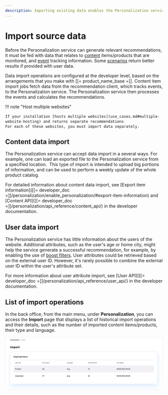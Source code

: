 ```yaml
---
description: Importing existing data enables the Personalization service to provide better results for recommendations.
---
```


# Import source data

Before the Personalization service can generate relevant recommendations,
it must be fed with data that relates to [content](content_types.md) items/products that are monitored,
and [event](event_types.md) tracking information.
Some [scenarios](scenarios.md) return better results if provided with user data.

Data import operations are configured at the developer level, based on the arrangements
that you make with [[= product_name_base =]].
Content item import jobs fetch data from the recommendation client, which tracks events,
to the Personalization service.
The Personalization service then processes the events and calculates the recommendations.

!!! note "Host multiple websites"

    If your installation [hosts multiple websites](use_cases.md#multiple-website-hosting) and returns separate recommendations
    For each of these websites, you must import data separately.

## Content data import

The Personalization service can accept data import in a several ways.
For example, one can load an exported file to the Personalization service from a specified location. 
This type of import is intended to upload big portions of information,
and can be used to perform a weekly update of the whole product catalog.

For detailed information about content data import, see [Export item information]([[= developer_doc =]]/personalization/enable_personalization/#export-item-information) and [Content API]([[= developer_doc =]]/personalization/api_reference/content_api/) in the developer documentation.

## User data import

The Personalization service has little information about the users of the website.
Additional attributes, such as the user's age or home city, might help the service generate
a successful recommendation, for example, by enabling the use of [boost filters](filters.md#boost-filters).
User attributes could be retrieved based on the external user ID.
However, it's rarely possible to combine the external user ID within the user's attribute set.

For more information about user attribute import, see [User API]([[= developer_doc =]]/personalization/api_reference/user_api/) in the developer documentation.

## List of import operations

In the back office, from the main menu, under **Personalization**, you can access
the **Import** page that displays a list of historical import operations and their details,
such as the number of imported content items/products, their type and language.

![Import tab in the back office](img/dashboard_import.png "Import tab")
